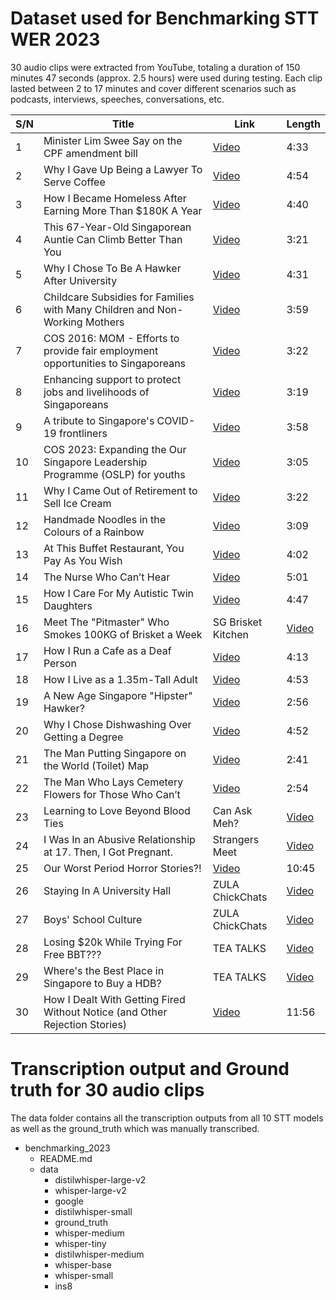 # Dataset used for Benchmarking STT WER 2023

30 audio clips were extracted from YouTube, totaling a duration of 150 minutes 47 seconds (approx. 2.5 hours) were used during testing. Each clip lasted between 2 to 17 minutes and cover different scenarios such as podcasts, interviews, speeches, conversations, etc.

| S/N | Title | Link | Length |
| --- | ----- | ---- | ------ |
| 1 | Minister Lim Swee Say on the CPF amendment bill | [Video](https://www.youtube.com/watch?v=ffDm9eC5lYg) | 4:33 |
| 2 | Why I Gave Up Being a Lawyer To Serve Coffee | [Video](https://www.youtube.com/watch?v=rohgcLDZ-DY) | 4:54 |
| 3 | How I Became Homeless After Earning More Than $180K A Year | [Video](https://www.youtube.com/watch?v=XlDSiIbQHq0) | 4:40 |
| 4 | This 67-Year-Old Singaporean Auntie Can Climb Better Than You | [Video](https://www.youtube.com/watch?v=VCLx6sWomcQ) | 3:21 |
| 5 | Why I Chose To Be A Hawker After University | [Video](https://www.youtube.com/watch?v=xyA1wSGSVNM) | 4:31 |
| 6 | Childcare Subsidies for Families with Many Children and Non-Working Mothers | [Video](https://www.youtube.com/watch?v=09uoa4WR4SM) | 3:59 |
| 7 | COS 2016: MOM - Efforts to provide fair employment opportunities to Singaporeans | [Video](https://www.youtube.com/watch?v=PcrROdRboMw) | 3:22 |
| 8 | Enhancing support to protect jobs and livelihoods of Singaporeans | [Video](https://www.youtube.com/watch?v=Yp9A6t_Q2BI) | 3:19 |
| 9 | A tribute to Singapore's COVID-19 frontliners | [Video](https://www.youtube.com/watch?v=Cg58x7jASCY) | 3:58 |
| 10 | COS 2023: Expanding the Our Singapore Leadership Programme (OSLP) for youths | [Video](https://www.youtube.com/watch?v=2MmH-ZfTfZk) | 3:05 |
| 11 | Why I Came Out of Retirement to Sell Ice Cream | [Video](https://www.youtube.com/watch?v=9FmYIAF6weM) | 3:22 |
| 12 | Handmade Noodles in the Colours of a Rainbow | [Video](https://www.youtube.com/watch?v=X59CZGskibs) | 3:09 |
| 13 | At This Buffet Restaurant, You Pay As You Wish | [Video](https://www.youtube.com/watch?v=55MBhekoicI) | 4:02 |
| 14 | The Nurse Who Can’t Hear | [Video](https://www.youtube.com/watch?v=0vrzeLwtmDM) | 5:01 |
| 15 | How I Care For My Autistic Twin Daughters | [Video](https://www.youtube.com/watch?v=VHntvgzfpio) | 4:47 |
| 16 | Meet The "Pitmaster" Who Smokes 100KG of Brisket a Week | SG Brisket Kitchen | [Video](https://www.youtube.com/watch?v=1rn_LrIhVu8) | 3:10 |
| 17 | How I Run a Cafe as a Deaf Person | [Video](https://www.youtube.com/watch?v=Mkq_zKJPaKE) | 4:13 |
| 18 | How I Live as a 1.35m-Tall Adult | [Video](https://www.youtube.com/watch?v=SjXZt3Mlcd4) | 4:53 |
| 19 | A New Age Singapore "Hipster" Hawker? | [Video](https://www.youtube.com/watch?v=2snb2TsyMZk) | 2:56 |
| 20 | Why I Chose Dishwashing Over Getting a Degree | [Video](https://www.youtube.com/watch?v=h2YDZuk23gU) | 4:52 |
| 21 | The Man Putting Singapore on the World (Toilet) Map | [Video](https://www.youtube.com/watch?v=bWDrab-qLiI) | 2:41 |
| 22 | The Man Who Lays Cemetery Flowers for Those Who Can’t | [Video](https://www.youtube.com/watch?v=dwi7Yc4v-io) | 2:54 |
| 23 | Learning to Love Beyond Blood Ties | Can Ask Meh? | [Video](https://www.youtube.com/watch?v=peGY9UKfVwg) | 10:06 |
| 24 | I Was In an Abusive Relationship at 17. Then, I Got Pregnant. | Strangers Meet | [Video](https://www.youtube.com/watch?v=WnOajQHrB6Q) | 16:42 |
| 25 | Our Worst Period Horror Stories?! | [Video](https://www.youtube.com/watch?v=_6Zhta_00AI) | 10:45 |
| 26 | Staying In A University Hall | ZULA ChickChats | [Video](https://www.youtube.com/watch?v=RSYuyIo4lTU) | 10:24 |
| 27 | Boys' School Culture | ZULA ChickChats | [Video](https://www.youtube.com/watch?v=1f7elhnI1Lw) | 12:25 |
| 28 | Losing $20k While Trying For Free BBT??? | TEA TALKS | [Video](https://www.youtube.com/watch?v=KUSsIFgII7Q) | 13:03 |
| 29 | Where's the Best Place in Singapore to Buy a HDB? | TEA TALKS | [Video](https://www.youtube.com/watch?v=1qC9qla5VpU) | 15:44 |
| 30 | How I Dealt With Getting Fired Without Notice (and Other Rejection Stories) | [Video](https://www.youtube.com/watch?v=6SNKYU1xYr4) | 11:56 |


# Transcription output and Ground truth for 30 audio clips

The data folder contains all the transcription outputs from all 10 STT models as well as the ground_truth which was manually transcribed.

- benchmarking_2023
  - README.md
  - data
    - distilwhisper-large-v2
    - whisper-large-v2
    - google
    - distilwhisper-small
    - ground_truth
    - whisper-medium
    - whisper-tiny
    - distilwhisper-medium
    - whisper-base
    - whisper-small
    - ins8
